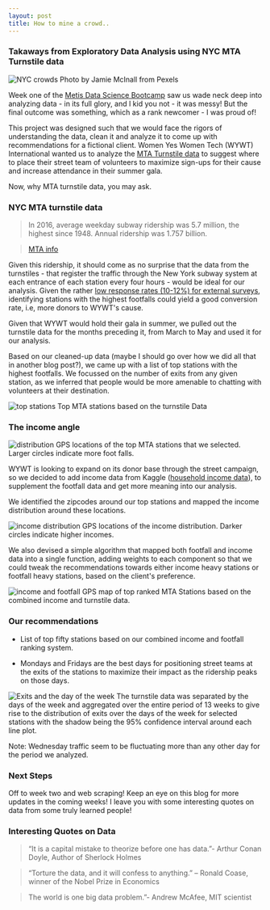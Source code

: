 ```yaml
---
layout: post
title: How to mine a crowd..
---
```

### Takaways from Exploratory Data Analysis using NYC MTA Turnstile data
![NYC crowds](/images/pexels-photo-1112107.jpeg)
Photo by Jamie McInall from Pexels

Week one of the [Metis Data Science Bootcamp](https://www.thisismetis.com/data-science-bootcamps) saw us wade neck deep into analyzing data - in its full glory, and I kid you not - it was messy! But the final outcome was something, which as a rank newcomer - I was proud of!

This project was designed such that we would face the rigors of understanding the data, clean it and analyze it to come up with recommendations for a fictional client. Women Yes Women Tech (WYWT) International wanted us to analyze the [MTA Turnstile data](http://web.mta.info/developers/turnstile.html) to suggest where to place their street team of volunteers to maximize sign-ups for their cause and increase attendance in their summer gala.

Now, why MTA turnstile data, you may ask.

### NYC MTA turnstile data

>In 2016, average weekday subway ridership was 5.7 million, the highest since 1948. Annual ridership was 1.757 billion.

>[MTA info](http://web.mta.info/nyct/facts/ffsubway.htm)

Given this ridership, it should come as no surprise that the data from the turnstiles - that register the traffic through the New York subway system at each entrance of each station every four hours - would be ideal for our analysis. Given the rather [low response rates (10-12%) for external surveys](https://www.surveygizmo.com/resources/blog/survey-response-rates/), identifying stations with the highest footfalls could yield a good conversion rate, i.e, more donors to WYWT's cause.

Given that WYWT would hold their gala in summer, we pulled out the turnstile data for the months preceding it, from March to May and used it for our analysis.

Based on our cleaned-up data (maybe I should go over how we did all that in another blog post?), we came up with a list of top stations with the highest footfalls. We focussed on the number of exits from any given station, as we inferred that people would be more amenable to chatting with volunteers at their destination.

![top stations](images/stations_by_exits.png)
Top MTA stations based on the turnstile Data

### The income angle

![distribution](images/Exit_map.png)
GPS locations of the top MTA stations that we selected. Larger circles indicate more foot falls.

WYWT is looking to expand on its donor base through the street campaign, so we decided to add income data from Kaggle ([household income data](https://www.kaggle.com/goldenoakresearch/us-household-income-stats-geo-locations)), to supplement the footfall data and get more meaning into our analysis.

We identified the zipcodes around our top stations and mapped the income distribution around these locations.

![income distribution](images/Income_map.png)
GPS locations of the income distribution. Darker circles indicate higher incomes.

We also devised a simple algorithm that mapped both footfall and income data into a single function, adding weights to each component so that we could tweak the recommendations towards either income heavy stations or footfall heavy stations, based on the client's preference.

![income and footfall](images/Rank_Map.png)
GPS map of top ranked MTA Stations based on the combined income and turnstile data.

### Our recommendations

* List of top fifty stations based on our combined income and footfall ranking system.

* Mondays and Fridays are the best days for positioning street teams at the exits of the stations to maximize their impact as the ridership peaks on those days.

![Exits and the day of the week](images/exits_week.png)
The turnstile data was separated by the days of the week and aggregated over the entire period of 13 weeks to give rise to the distribution of exits over the days of the week for selected stations with the shadow being the 95% confidence interval around each line plot.

Note: Wednesday traffic seem to be fluctuating more than any other day for the period we analyzed.

### Next Steps

Off to week two and web scraping! Keep an eye on this blog for more updates in the coming weeks! I leave you with some interesting quotes on data from some truly learned people!

### Interesting Quotes on Data

>“It is a capital mistake to theorize before one has data.”- Arthur Conan Doyle, Author of Sherlock Holmes

>“Torture the data, and it will confess to anything.” – Ronald Coase, winner of the Nobel Prize in Economics

>The world is one big data problem.”- Andrew McAfee, MIT scientist
